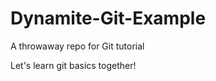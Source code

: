 Dynamite-Git-Example
====================

A throwaway repo for Git tutorial

Let's learn git basics together!
